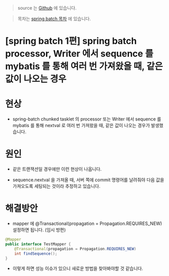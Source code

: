 > source 는 [Github](https://github.com/leechoongyon/spring-boot-batch-example) 에 있습니다.



> 목차는 [spring batch 목차](https://insanelysimple.tistory.com/category/Spring/batch) 에 있습니다.




# [spring batch 1편] spring batch processor, Writer 에서 sequence 를 mybatis 를 통해 여러 번 가져왔을 때, 같은 값이 나오는 경우



# 현상

-   spring-batch chunked tasklet 의 processor 또는 Writer 에서 sequence 를 mybatis 를 통해 nextval 로 여러 번 가져왔을 때, 같은 값이 나오는 경우가 발생했습니다.



# 원인

-   같은 트랜잭션일 경우에만 이런 현상이 나옵니다.

- sequence.nextval 을 가져올 때, 서버 쪽에 commit 명령어를 날려줘야 다음 값을 가져오도록 세팅되는 것이라 추정하고 있습니다.



# 해결방안

-   mapper 에 @Transactional(propagation = Propagation.REQUIRES\_NEW) 설정하면 됩니다. (임시 방편)

```java
@Mapper
public interface TestMapper {
	@Transactional(propagation = Propagation.REQUIRES_NEW) 
	int findSequence();
}
```

-   이렇게 하면 성능 이슈가 있으니 새로운 방법을 찾아봐야할 것 같습니다.
